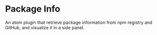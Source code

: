 # Package Info

An atom plugin that retrieve package information from npm registry and GitHub, and visualize it in a side panel.
